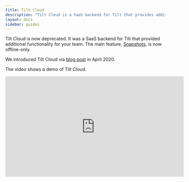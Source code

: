 ```yaml
---
title: Tilt Cloud
description: "Tilt Cloud is a SaaS backend for Tilt that provides additional functionality for your team."
layout: docs
sidebar: guides
---
```


Tilt Cloud is now deprecated. It was a SaaS backend for Tilt that provided additional functionality for your team. The main feature, [Snapshots](snapshots.html), is now offline-only.

We introduced Tilt Cloud via [blog post](https://blog.tilt.dev/2020/04/21/tilt-cloud.html) in April 2020.

The video shows a demo of Tilt Cloud.

<iframe width="560" height="315" src="https://www.youtube.com/embed/7wfxKSAPVPQ" frameborder="0" allow="accelerometer; autoplay; encrypted-media; gyroscope; picture-in-picture" allowfullscreen></iframe>
